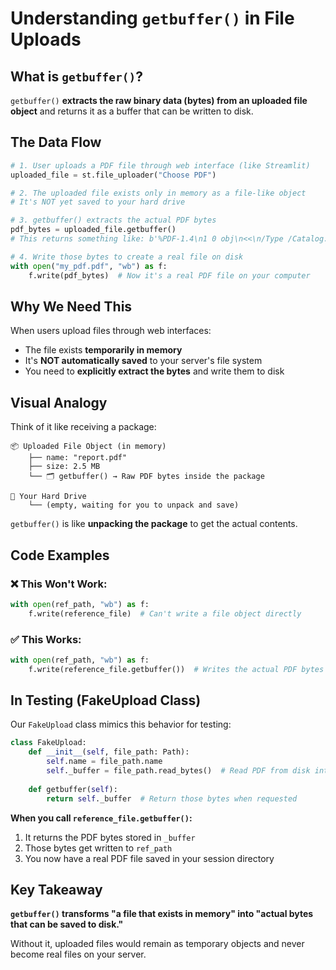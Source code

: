 # Understanding `getbuffer()` in File Uploads

## What is `getbuffer()`?

`getbuffer()` **extracts the raw binary data (bytes) from an uploaded file object** and returns it as a buffer that can be written to disk.

## The Data Flow

```python
# 1. User uploads a PDF file through web interface (like Streamlit)
uploaded_file = st.file_uploader("Choose PDF")

# 2. The uploaded file exists only in memory as a file-like object
# It's NOT yet saved to your hard drive

# 3. getbuffer() extracts the actual PDF bytes
pdf_bytes = uploaded_file.getbuffer()
# This returns something like: b'%PDF-1.4\n1 0 obj\n<<\n/Type /Catalog...'

# 4. Write those bytes to create a real file on disk
with open("my_pdf.pdf", "wb") as f:
    f.write(pdf_bytes)  # Now it's a real PDF file on your computer
```

## Why We Need This

When users upload files through web interfaces:
- The file exists **temporarily in memory**
- It's **NOT automatically saved** to your server's file system
- You need to **explicitly extract the bytes** and write them to disk

## Visual Analogy

Think of it like receiving a package:

```
📦 Uploaded File Object (in memory)
    ├── name: "report.pdf" 
    ├── size: 2.5 MB
    └── 🗂️ getbuffer() → Raw PDF bytes inside the package

💾 Your Hard Drive
    └── (empty, waiting for you to unpack and save)
```

`getbuffer()` is like **unpacking the package** to get the actual contents.

## Code Examples

### ❌ This Won't Work:
```python
with open(ref_path, "wb") as f:
    f.write(reference_file)  # Can't write a file object directly
```

### ✅ This Works:
```python
with open(ref_path, "wb") as f:
    f.write(reference_file.getbuffer())  # Writes the actual PDF bytes
```

## In Testing (FakeUpload Class)

Our `FakeUpload` class mimics this behavior for testing:

```python
class FakeUpload:
    def __init__(self, file_path: Path):
        self.name = file_path.name
        self._buffer = file_path.read_bytes()  # Read PDF from disk into memory
    
    def getbuffer(self):
        return self._buffer  # Return those bytes when requested
```

**When you call `reference_file.getbuffer()`:**
1. It returns the PDF bytes stored in `_buffer`
2. Those bytes get written to `ref_path` 
3. You now have a real PDF file saved in your session directory

## Key Takeaway

**`getbuffer()` transforms "a file that exists in memory" into "actual bytes that can be saved to disk."**

Without it, uploaded files would remain as temporary objects and never become real files on your server.